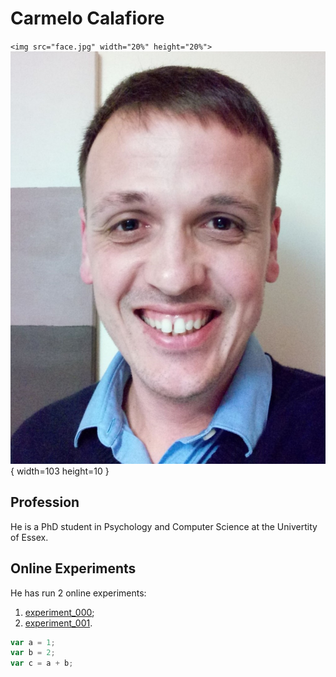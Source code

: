 # Carmelo Calafiore

`<img src="face.jpg" width="20%" height="20%">`
![Picture|10%](face.jpg){ width=103 height=10 }

## Profession
He is a PhD student in Psychology and Computer Science at the Univertity of Essex.

## Online Experiments
He has run 2 online experiments:
1. [experiment_000](https://ccalafiore.github.io/action_recognition/experiments/experiment_000/jspsych-animation_CC.html);
2. [experiment_001](https://ccalafiore.github.io/action_recognition/experiments/experiment_001/run_no_random_movements.html).


```javascript
var a = 1;
var b = 2;
var c = a + b;
```